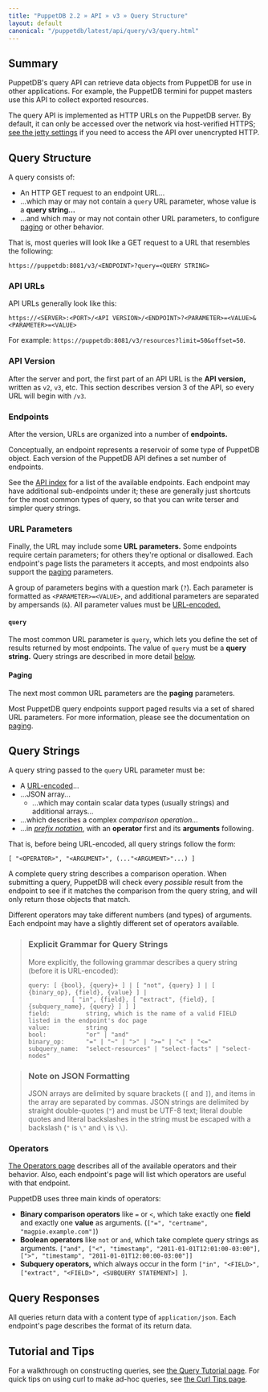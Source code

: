 ```yaml
---
title: "PuppetDB 2.2 » API » v3 » Query Structure"
layout: default
canonical: "/puppetdb/latest/api/query/v3/query.html"
---
```


[prefix]: http://en.wikipedia.org/wiki/Polish_notation
[jetty]: ../../../configure.html#jetty-http-settings
[index]: ../../index.html
[urlencode]: http://en.wikipedia.org/wiki/Percent-encoding
[operators]: ./operators.html
[tutorial]: ../tutorial.html
[curl]: ../curl.html
[paging]: ./paging.html

## Summary

PuppetDB's query API can retrieve data objects from PuppetDB for use in other applications. For example, the PuppetDB termini for puppet masters use this API to collect exported resources.

The query API is implemented as HTTP URLs on the PuppetDB server. By default, it can only be accessed over the network via host-verified HTTPS; [see the jetty settings][jetty] if you need to access the API over unencrypted HTTP.

## Query Structure

A query consists of:

* An HTTP GET request to an endpoint URL...
* ...which may or may not contain a `query` URL parameter, whose value is a **query string...**
* ...and which may or may not contain other URL parameters, to configure [paging][] or other behavior.

That is, most queries will look like a GET request to a URL that resembles the following:

    https://puppetdb:8081/v3/<ENDPOINT>?query=<QUERY STRING>

### API URLs

API URLs generally look like this:

    https://<SERVER>:<PORT>/<API VERSION>/<ENDPOINT>?<PARAMETER>=<VALUE>&<PARAMETER>=<VALUE>

For example: `https://puppetdb:8081/v3/resources?limit=50&offset=50`.

### API Version

After the server and port, the first part of an API URL is the **API version,** written as `v2`, `v3`, etc. This section describes version 3 of the API, so every URL will begin with `/v3`.

### Endpoints

After the version, URLs are organized into a number of **endpoints.**

Conceptually, an endpoint represents a reservoir of some type of PuppetDB object. Each version of the PuppetDB API defines a set number of endpoints.

See the [API index][index] for a list of the available endpoints. Each endpoint may have additional sub-endpoints under it; these are generally just shortcuts for the most common types of query, so that you can write terser and simpler query strings.

### URL Parameters

Finally, the URL may include some **URL parameters.** Some endpoints require certain parameters; for others they're optional or disallowed. Each endpoint's page lists the parameters it accepts, and most endpoints also support the [paging][] parameters.

A group of parameters begins with a question mark (`?`). Each parameter is formatted as `<PARAMETER>=<VALUE>`, and additional parameters are separated by ampersands (`&`). All parameter values must be [URL-encoded.][urlencode]

#### `query`

The most common URL parameter is `query`, which lets you define the set of results returned by most endpoints. The value of `query` must be a **query string.** Query strings are described in more detail [below](#query-strings).

#### Paging

The next most common URL parameters are the **paging** parameters.

Most PuppetDB query endpoints support paged results via a set of shared URL parameters.  For more information, please see the documentation on [paging][paging].

## Query Strings

A query string passed to the `query` URL parameter must be:

* A [URL-encoded][urlencode]...
* ...JSON array...
    * ...which may contain scalar data types (usually strings) and additional arrays...
* ...which describes a complex _comparison operation..._
* ...in [_prefix notation_][prefix], with an **operator** first and its **arguments** following.

That is, before being URL-encoded, all query strings follow the form:

    [ "<OPERATOR>", "<ARGUMENT>", (..."<ARGUMENT>"...) ]

A complete query string describes a comparison operation. When submitting a query, PuppetDB will check every _possible_ result from the endpoint to see if it matches the comparison from the query string, and will only return those objects that match.

Different operators may take different numbers (and types) of arguments. Each endpoint may have a slightly different set of operators available.

> ### Explicit Grammar for Query Strings
>
> More explicitly, the following grammar describes a query string (before it is URL-encoded):
>
>     query: [ {bool}, {query}+ ] | [ "not", {query} ] | [ {binary_op}, {field}, {value} ] |
>                 [ "in", {field}, [ "extract", {field}, [ {subquery_name}, {query} ] ] ]
>     field:          string, which is the name of a valid FIELD listed in the endpoint's doc page
>     value:          string
>     bool:           "or" | "and"
>     binary_op:      "=" | "~" | ">" | ">=" | "<" | "<="
>     subquery_name:  "select-resources" | "select-facts" | "select-nodes"

> ### Note on JSON Formatting
>
> JSON arrays are delimited by square brackets (`[` and `]`), and items in the array are separated by commas. JSON strings are delimited by straight double-quotes (`"`) and must be UTF-8 text; literal double quotes and literal backslashes in the string must be escaped with a backslash (`"` is `\"` and `\` is `\\`).

### Operators

[The Operators page][operators] describes all of the available operators and their behavior. Also, each endpoint's page will list which operators are useful with that endpoint.

PuppetDB uses three main kinds of operators:

* **Binary comparison operators** like `=` or `<`, which take exactly one **field** and exactly one **value** as arguments. (`["=", "certname", "magpie.example.com"]`)
* **Boolean operators** like `not` or `and`, which take complete query strings as arguments. `["and", ["<", "timestamp", "2011-01-01T12:01:00-03:00"], [">", "timestamp", "2011-01-01T12:00:00-03:00"]]`
* **Subquery operators,** which always occur in the form `["in", "<FIELD>", ["extract", "<FIELD>", <SUBQUERY STATEMENT>] ]`.


## Query Responses

All queries return data with a content type of `application/json`. Each endpoint's page describes the format of its return data.

## Tutorial and Tips

For a walkthrough on constructing queries, see [the Query Tutorial page][tutorial]. For quick tips on using curl to make ad-hoc queries, see [the Curl Tips page][curl].
